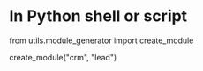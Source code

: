 # In Python shell or script
from utils.module_generator import create_module

create_module("crm", "lead")